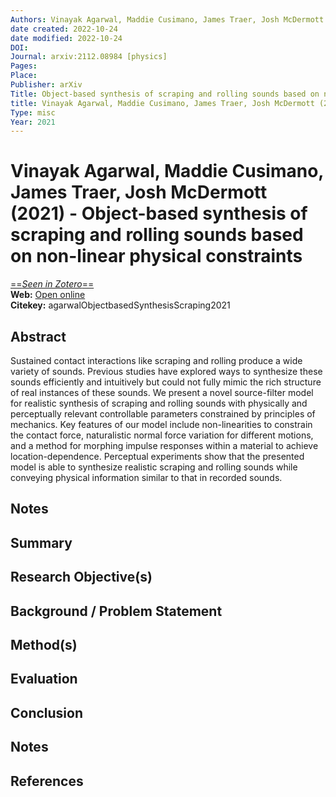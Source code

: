 ```yaml
---
Authors: Vinayak Agarwal, Maddie Cusimano, James Traer, Josh McDermott
date created: 2022-10-24
date modified: 2022-10-24
DOI: 
Journal: arxiv:2112.08984 [physics]
Pages: 
Place: 
Publisher: arXiv
Title: Object-based synthesis of scraping and rolling sounds based on non-linear physical constraints
title: Vinayak Agarwal, Maddie Cusimano, James Traer, Josh McDermott (2021) - Object-based synthesis of scraping and rolling sounds based on non-linear physical constraints
Type: misc
Year: 2021
---
```


# Vinayak Agarwal, Maddie Cusimano, James Traer, Josh McDermott (2021) - Object-based synthesis of scraping and rolling sounds based on non-linear physical constraints

[==*Seen in Zotero*==](zotero://select/items/@agarwalObjectbasedSynthesisScraping2021)  
**Web:** [Open online](http://arxiv.org/abs/2112.08984)  
**Citekey:** agarwalObjectbasedSynthesisScraping2021

## Abstract

Sustained contact interactions like scraping and rolling produce a wide variety of sounds. Previous studies have explored ways to synthesize these sounds efficiently and intuitively but could not fully mimic the rich structure of real instances of these sounds. We present a novel source-filter model for realistic synthesis of scraping and rolling sounds with physically and perceptually relevant controllable parameters constrained by principles of mechanics. Key features of our model include non-linearities to constrain the contact force, naturalistic normal force variation for different motions, and a method for morphing impulse responses within a material to achieve location-dependence. Perceptual experiments show that the presented model is able to synthesize realistic scraping and rolling sounds while conveying physical information similar to that in recorded sounds.

## Notes

## Summary

  

## Research Objective(s)

## Background / Problem Statement

## Method(s)

## Evaluation

## Conclusion

## Notes

## References
